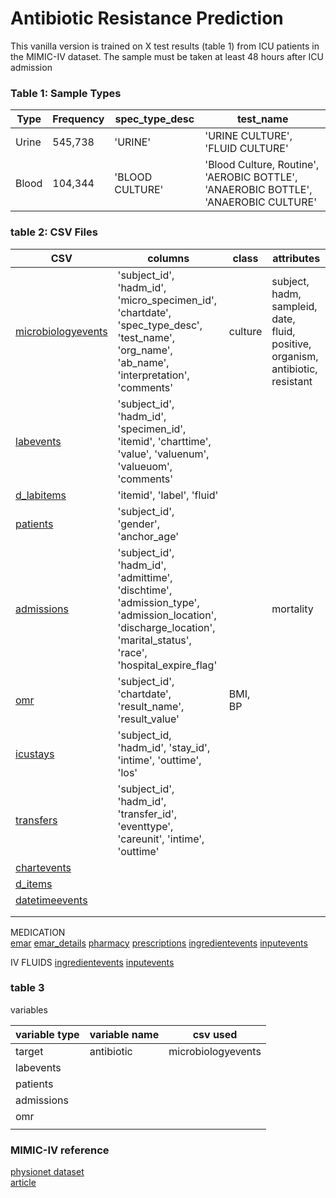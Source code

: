 # Antibiotic Resistance Prediction
This vanilla version is trained on X test results (table 1) from ICU patients in the MIMIC-IV dataset.
The sample must be taken at least 48 hours after ICU admission
 

### Table 1: Sample Types

|Type|Frequency|spec_type_desc|test_name|
|---|---|---|---|
|Urine|545,738|'URINE'|'URINE CULTURE', 'FLUID CULTURE'|
|Blood|104,344|'BLOOD CULTURE'|'Blood Culture, Routine', 'AEROBIC BOTTLE', 'ANAEROBIC BOTTLE', 'ANAEROBIC CULTURE'|

### table 2: CSV Files

|CSV|columns|class|attributes|
|---|---|---|---|
|[microbiologyevents](https://mimic.mit.edu/docs/iv/modules/hosp/microbiologyevents)|'subject_id', 'hadm_id', 'micro_specimen_id', 'chartdate', 'spec_type_desc', 'test_name', 'org_name', 'ab_name', 'interpretation', 'comments'|culture|subject, hadm, sampleid, date, fluid, positive, organism, antibiotic, resistant|
|[labevents](https://mimic.mit.edu/docs/iv/modules/hosp/labevents)|'subject_id', 'hadm_id', 'specimen_id', 'itemid', 'charttime', 'value', 'valuenum', 'valueuom', 'comments'||
|[d_labitems](https://mimic.mit.edu/docs/iv/modules/hosp/d_labitems)|'itemid', 'label', 'fluid'|||
|[patients](https://mimic.mit.edu/docs/iv/modules/hosp/patients)|'subject_id', 'gender', 'anchor_age'|||
|[admissions](https://mimic.mit.edu/docs/iv/modules/hosp/admissions)|'subject_id', 'hadm_id', 'admittime', 'dischtime', 'admission_type', 'admission_location', 'discharge_location', 'marital_status', 'race', 'hospital_expire_flag'||mortality|
|[omr](https://mimic.mit.edu/docs/iv/modules/hosp/omr)|'subject_id', 'chartdate', 'result_name', 'result_value'|BMI, BP||
|[icustays](https://mimic.mit.edu/docs/iv/modules/icu/icustays)|'subject_id, 'hadm_id', 'stay_id', 'intime', 'outtime', 'los'|||
|[transfers](https://mimic.mit.edu/docs/iv/modules/hosp/transfers)|'subject_id', 'hadm_id', 'transfer_id', 'eventtype', 'careunit', 'intime', 'outtime'|||
|[chartevents](https://mimic.mit.edu/docs/iv/modules/icu/chartevents)||||
|[d_items](https://mimic.mit.edu/docs/iv/modules/icu/d_items)||||
|[datetimeevents](https://mimic.mit.edu/docs/iv/modules/icu/datetimeevents)||||
|||||
|||||


MEDICATION <br />
[emar](https://mimic.mit.edu/docs/iv/modules/hosp/emar)
[emar_details](https://mimic.mit.edu/docs/iv/modules/hosp/emar_details)
[pharmacy](https://mimic.mit.edu/docs/iv/modules/hosp/pharmacy)
[prescriptions](https://mimic.mit.edu/docs/iv/modules/hosp/prescriptions)
[ingredientevents](https://mimic.mit.edu/docs/iv/modules/icu/ingredientevents)
[inputevents](https://mimic.mit.edu/docs/iv/modules/icu/inputevents)

IV FLUIDS
[ingredientevents](https://mimic.mit.edu/docs/iv/modules/icu/ingredientevents)
[inputevents](https://mimic.mit.edu/docs/iv/modules/icu/inputevents)


### table 3
variables

|variable type|variable name|csv used|
|---|---|---|
|target|antibiotic|microbiologyevents|
|labevents|||
|patients|||
|admissions|||
|omr|||
||||


### MIMIC-IV reference
[physionet dataset](https://physionet.org/content/mimiciv/2.2/) <br />
[article](https://www.nature.com/articles/s41597-022-01899-x)

